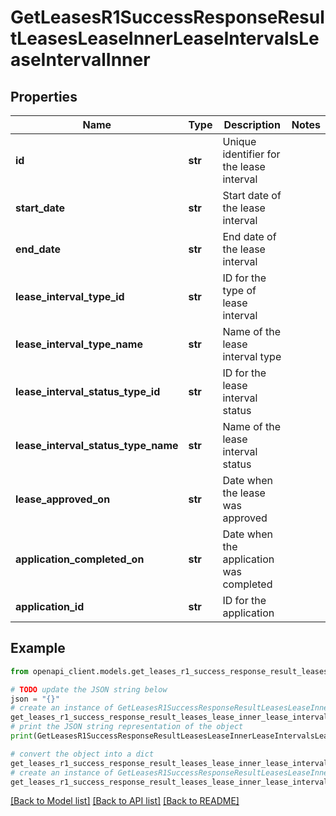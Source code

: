 # GetLeasesR1SuccessResponseResultLeasesLeaseInnerLeaseIntervalsLeaseIntervalInner


## Properties

Name | Type | Description | Notes
------------ | ------------- | ------------- | -------------
**id** | **str** | Unique identifier for the lease interval | 
**start_date** | **str** | Start date of the lease interval | 
**end_date** | **str** | End date of the lease interval | 
**lease_interval_type_id** | **str** | ID for the type of lease interval | 
**lease_interval_type_name** | **str** | Name of the lease interval type | 
**lease_interval_status_type_id** | **str** | ID for the lease interval status | 
**lease_interval_status_type_name** | **str** | Name of the lease interval status | 
**lease_approved_on** | **str** | Date when the lease was approved | 
**application_completed_on** | **str** | Date when the application was completed | 
**application_id** | **str** | ID for the application | 

## Example

```python
from openapi_client.models.get_leases_r1_success_response_result_leases_lease_inner_lease_intervals_lease_interval_inner import GetLeasesR1SuccessResponseResultLeasesLeaseInnerLeaseIntervalsLeaseIntervalInner

# TODO update the JSON string below
json = "{}"
# create an instance of GetLeasesR1SuccessResponseResultLeasesLeaseInnerLeaseIntervalsLeaseIntervalInner from a JSON string
get_leases_r1_success_response_result_leases_lease_inner_lease_intervals_lease_interval_inner_instance = GetLeasesR1SuccessResponseResultLeasesLeaseInnerLeaseIntervalsLeaseIntervalInner.from_json(json)
# print the JSON string representation of the object
print(GetLeasesR1SuccessResponseResultLeasesLeaseInnerLeaseIntervalsLeaseIntervalInner.to_json())

# convert the object into a dict
get_leases_r1_success_response_result_leases_lease_inner_lease_intervals_lease_interval_inner_dict = get_leases_r1_success_response_result_leases_lease_inner_lease_intervals_lease_interval_inner_instance.to_dict()
# create an instance of GetLeasesR1SuccessResponseResultLeasesLeaseInnerLeaseIntervalsLeaseIntervalInner from a dict
get_leases_r1_success_response_result_leases_lease_inner_lease_intervals_lease_interval_inner_from_dict = GetLeasesR1SuccessResponseResultLeasesLeaseInnerLeaseIntervalsLeaseIntervalInner.from_dict(get_leases_r1_success_response_result_leases_lease_inner_lease_intervals_lease_interval_inner_dict)
```
[[Back to Model list]](../README.md#documentation-for-models) [[Back to API list]](../README.md#documentation-for-api-endpoints) [[Back to README]](../README.md)


